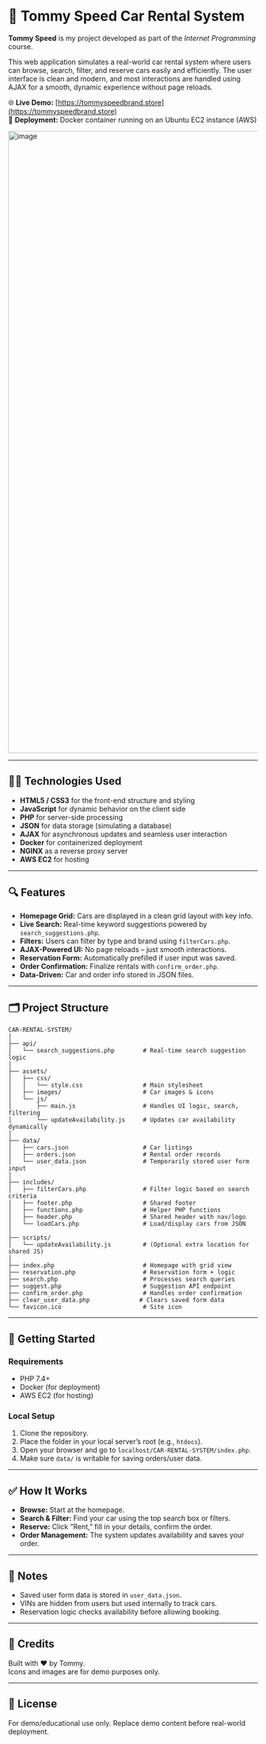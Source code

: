 # 🚗 Tommy Speed Car Rental System


**Tommy Speed** is my project developed as part of the *Internet Programming* course.

This web application simulates a real-world car rental system where users can browse, search, filter, and reserve cars easily and efficiently. The user interface is clean and modern, and most interactions are handled using AJAX for a smooth, dynamic experience without page reloads.

🌐 **Live Demo:** [https://tommyspeedbrand.store](https://tommyspeedbrand.store)  
🐳 **Deployment:** Docker container running on an Ubuntu EC2 instance (AWS)

<img width="1257" alt="image" src="https://github.com/user-attachments/assets/89601afe-6281-45b5-929d-9adefb848a5f" />

---

## 🧑‍💻 Technologies Used

- **HTML5 / CSS3** for the front-end structure and styling  
- **JavaScript** for dynamic behavior on the client side  
- **PHP** for server-side processing  
- **JSON** for data storage (simulating a database)  
- **AJAX** for asynchronous updates and seamless user interaction  
- **Docker** for containerized deployment  
- **NGINX** as a reverse proxy server  
- **AWS EC2** for hosting  

---

## 🔍 Features

- **Homepage Grid:** Cars are displayed in a clean grid layout with key info.  
- **Live Search:** Real-time keyword suggestions powered by `search_suggestions.php`.  
- **Filters:** Users can filter by type and brand using `filterCars.php`.  
- **AJAX-Powered UI:** No page reloads – just smooth interactions.  
- **Reservation Form:** Automatically prefilled if user input was saved.  
- **Order Confirmation:** Finalize rentals with `confirm_order.php`.  
- **Data-Driven:** Car and order info stored in JSON files.  

---

## 🗂 Project Structure



```
CAR-RENTAL-SYSTEM/
│
├── api/
│   └── search_suggestions.php        # Real-time search suggestion logic
│
├── assets/
│   ├── css/
│   │   └── style.css                 # Main stylesheet
│   ├── images/                       # Car images & icons
│   └── js/
│       ├── main.js                   # Handles UI logic, search, filtering
│       └── updateAvailability.js     # Updates car availability dynamically
│
├── data/
│   ├── cars.json                     # Car listings
│   ├── orders.json                   # Rental order records
│   └── user_data.json                # Temporarily stored user form input
│
├── includes/
│   ├── filterCars.php                # Filter logic based on search criteria
│   ├── footer.php                    # Shared footer
│   ├── functions.php                 # Helper PHP functions
│   ├── header.php                    # Shared header with nav/logo
│   └── loadCars.php                  # Load/display cars from JSON
│
├── scripts/
│   └── updateAvailability.js         # (Optional extra location for shared JS)
│
├── index.php                         # Homepage with grid view
├── reservation.php                   # Reservation form + logic
├── search.php                        # Processes search queries
├── suggest.php                       # Suggestion API endpoint
├── confirm_order.php                 # Handles order confirmation
├── clear_user_data.php              # Clears saved form data
└── favicon.ico                       # Site icon
```

---

## 🚀 Getting Started

### Requirements

- PHP 7.4+  
- Docker (for deployment)  
- AWS EC2 (for hosting)

### Local Setup

1. Clone the repository.
2. Place the folder in your local server’s root (e.g., `htdocs`).
3. Open your browser and go to `localhost/CAR-RENTAL-SYSTEM/index.php`.
4. Make sure `data/` is writable for saving orders/user data.

---

## ✅ How It Works

- **Browse:** Start at the homepage.
- **Search & Filter:** Find your car using the top search box or filters.
- **Reserve:** Click “Rent,” fill in your details, confirm the order.
- **Order Management:** The system updates availability and saves your order.

---

## 📌 Notes

- Saved user form data is stored in `user_data.json`.
- VINs are hidden from users but used internally to track cars.
- Reservation logic checks availability before allowing booking.

---

## 👥 Credits

Built with ❤️ by Tommy.  
Icons and images are for demo purposes only.

---

## 📜 License

For demo/educational use only. Replace demo content before real-world deployment.
